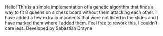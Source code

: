 Hello! This is a simple implementation of a genetic algorithm that finds a way to fit 8 queens on a chess board without them attacking each other.
I have added a few extra components that were not listed in the slides and I have marked them where I added them.
Feel free to rework this, I couldn't care less.
Developed by Sebastian Drayne
